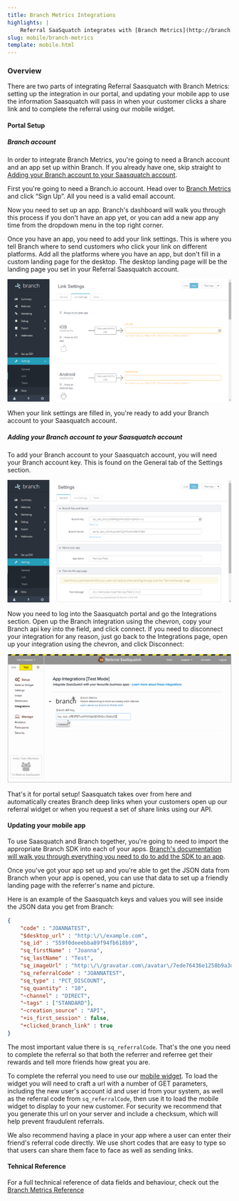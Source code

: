 ```yaml
---
title: Branch Metrics Integrations
highlights: |
    Referral SaaSquatch integrates with [Branch Metrics](http://branch.io) to provide additional attribution, personalization and analytics by using Branch's deep links.
slug: mobile/branch-metrics
template: mobile.html
---
```


### Overview

There are two parts of integrating Referral Saasquatch with Branch Metrics: setting up the integration in our portal, and updating your mobile app to use the information Saasquatch will pass in when your customer clicks a share link and to complete the referral using our mobile widget.

#### Portal Setup

##### Branch account

In order to integrate Branch Metrics, you're going to need a Branch account and an app set up within Branch. If you already have one, skip straight to [Adding your Branch account to your Saasquatch account](#saasquatchAccount).

First you're going to need a Branch.io account. Head over to [Branch Metrics](https://branch.io) and click “Sign Up”. All you need is a valid email account.

Now you need to set up an app. Branch's dashboard will walk you through this process if you don't have an app yet, or you can add a new app any time from the dropdown menu in the top right corner. 

Once you have an app, you need to add your link settings. This is where you tell Branch where to send customers who click your link on different platforms. Add all the platforms where you have an app, but don't fill in a custom landing page for the desktop. The desktop landing page will be the landing page you set in your Referral Saasquatch account.

![Branch Metrics link settings](/assets/images/mobile/branch-link-settings.png)

When your link settings are filled in, you're ready to add your Branch account to your Saasquatch account.

##### <a name="saasquatchAccount">Adding your Branch account to your Saasquatch account</a>

To add your Branch account to your Saasquatch account, you will need your Branch account key. This is found on the General tab of the Settings section.

![Branch Metrics api key](/assets/images/mobile/branch-api-key.png)

Now you need to log into the Saasquatch portal and go the Integrations section. Open up the Branch integration using the chevron, copy your Branch api key into the field, and click connect. If you need to disconnect your integration for any reason, just go back to the Integrations page, open up your integration using the chevron, and click Disconnect:

![Referral Saasquatch integration connection process](/assets/images/mobile/connect-branch-integration.gif)

That's it for portal setup! Saasquatch takes over from here and automatically creates Branch deep links when your customers open up our referral widget or when you request a set of share links using our API.

#### Updating your mobile app

To use Saasquatch and Branch together, you're going to need to import the appropriate Branch SDK into each of your apps. [Branch's documentation will walk you through everything you need to do to add the SDK to an app](https://start.branch.io/#/integrate-sdk/steps).

Once you've got your app set up and you're able to get the JSON data from Branch when your app is opened, you can use that data to set up a friendly landing page with the referrer's name and picture.

Here is an example of the Saasquatch keys and values you will see inside the JSON data you get from Branch: 

```json
{
    "code" : "JOANNATEST",
    "$desktop_url" : "http:\/\/example.com",
    "sq_id" : "559f0deeebba89f94fb618b9",
    "sq_firstName" : "Joanna",
    "sq_lastName" : "Test",
    "sq_imageUrl" : "http:\/\/gravatar.com\/avatar\/7ede76436e1258b9a3deb245cfe58a29?d=mm",
    "sq_referralCode" : "JOANNATEST",
    "sq_type" : "PCT_DISCOUNT",
    "sq_quantity" : "10",
    "~channel" : "DIRECT",
    "~tags" : ["STANDARD"],
    "~creation_source" : "API",
    "+is_first_session" : false,
    "+clicked_branch_link" : true
}
```

The most important value there is `sq_referralCode`. That's the one you need to complete the referral so that both the referrer and referree get their rewards and tell more friends how great you are.

To complete the referral you need to use our [mobile widget](/mobile/widget/). To load the widget you will need to craft a url with a number of GET parameters, including the new user's account id and user id from your system, as well as the referral code from `sq_referralCode`, then use it to load the mobile widget to display to your new customer. For security we recommend that you generate this url on your server and include a checksum, which will help prevent fraudulent referrals.

We also recommend having a place in your app where a user can enter their friend's referral code directly. We use short codes that are easy to type so that users can share them face to face as well as sending links.


<div class="bs-callout bs-callout-warning">
  <h4>Tehnical Reference</h4><a name="reference"></a>
  
  For a full technical reference of data fields and behaviour, check out the [Branch Metrics Reference](/mobile/branch-metrics/reference)
</div>
